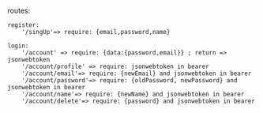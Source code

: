 routes:

    register:
        '/singUp'=> require: {email,password,name}
    
    login:
        '/account' => require: {data:{password,email}} ; return => jsonwebtoken 
        '/account/profile' => require: jsonwebtoken in bearer
        '/account/email'=> require: {newEmail} and jsonwebtoken in bearer
        '/account/password'=> require: {oldPassword, newPassword} and jsonwebtoken in bearer
        '/account/name'=> require: {newName} and jsonwebtoken in bearer
        '/account/delete'=> require: {password} and jsonwebtoken in bearer